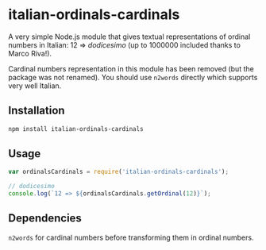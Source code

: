 <!--
Copyright 2020, Marco Riva, 2019, Ludan Stoecklé
SPDX-License-Identifier: CC-BY-4.0
-->
# italian-ordinals-cardinals

A very simple Node.js module that gives textual representations of ordinal numbers in Italian: 12 => _dodicesimo_ (up to 1000000 included thanks to Marco Riva!).

Cardinal numbers representation in this module has been removed (but the package was not renamed). You should use `n2words` directly which supports very well Italian.


## Installation 
```sh
npm install italian-ordinals-cardinals
```

## Usage

```javascript
var ordinalsCardinals = require('italian-ordinals-cardinals');

// dodicesimo
console.log(`12 => ${ordinalsCardinals.getOrdinal(12)}`);
```

## Dependencies

`n2words` for cardinal numbers before transforming them in ordinal numbers.
